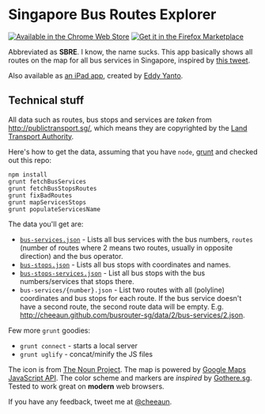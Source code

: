 Singapore Bus Routes Explorer
=============================

[![Available in the Chrome Web Store](https://developers.google.com/chrome/web-store/images/branding/ChromeWebStore_BadgeWBorder_v2_206x58.png)](https://chrome.google.com/webstore/detail/singapore-bus-routes-expl/kmoebclbglclobmahimdaniikogclifn) [![Get it in the Firefox Marketplace](https://assets.mozillalabs.com/Projects/Firefox%20Marketplace/Badges/firefox-marketplace_badge-orange_172x60.png)](https://marketplace.firefox.com/app/singapore-bus-routes-explor/)

Abbreviated as **SBRE**. I know, the name sucks. This app basically shows all routes on the map for all bus services in Singapore, inspired by [this tweet](https://twitter.com/mengwong/status/155511398653362177).

Also available as [an iPad app](https://itunes.apple.com/us/app/sgbusrouter/id650227641?ls=1&mt=8), created by [Eddy Yanto](http://eddyyanto.com/).

Technical stuff
---

All data such as routes, bus stops and services are *taken* from <http://publictransport.sg/>, which means they are copyrighted by the [Land Transport Authority](http://www.lta.gov.sg/).

Here's how to get the data, assuming that you have `node`, [grunt](http://gruntjs.com/) and checked out this repo:

	npm install
	grunt fetchBusServices
	grunt fetchBusStopsRoutes
	grunt fixBadRoutes
	grunt mapServicesStops
	grunt populateServicesName

The data you'll get are:

- [`bus-services.json`](http://cheeaun.github.com/busrouter-sg/data/2/bus-services.json) - Lists all bus services with the bus numbers, `routes` (number of routes where 2 means two routes, usually in opposite direction) and the bus operator.
- [`bus-stops.json`](http://cheeaun.github.com/busrouter-sg/data/2/bus-stops.json) - Lists all bus stops with coordinates and names.
- [`bus-stops-services.json`](http://cheeaun.github.com/busrouter-sg/data/2/bus-stops-services.json) - List all bus stops with the bus numbers/services that stops there.
- `bus-services/{number}.json` - List two routes with all (polyline) coordinates and bus stops for each route. If the bus service doesn't have a second route, the second route data will be empty. E.g. <http://cheeaun.github.com/busrouter-sg/data/2/bus-services/2.json>.

Few more `grunt` goodies:

- `grunt connect` - starts a local server
- `grunt uglify` - concat/minify the JS files

The icon is from [The Noun Project](http://thenounproject.com/noun/bus/#icon-No97). The map is powered by [Google Maps JavaScript API](http://code.google.com/apis/maps/documentation/javascript/). The color scheme and markers are *inspired* by [Gothere.sg](http://gothere.sg/). Tested to work great on **modern** web browsers.

If you have any feedback, tweet me at [@cheeaun](http://twitter.com/cheeaun).